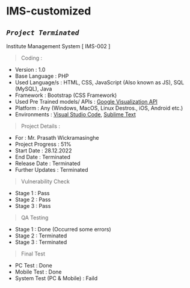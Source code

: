 # IMS-customized

## *```Project Terminated```*

Institute Management System
[ IMS-002 ]

> Coding :
- Version : 1.0
- Base Language : PHP
- Used Language/s : HTML, CSS, JavaScript (Also known as JS), SQL (MySQL), Java
- Framework : Bootstrap (CSS Framework)
- Used Pre Trained models/ APIs : [Google Visualization API](https://developers.google.com/chart/interactive/docs/reference)
- Platform : Any (Windows, MacOS, Linux Destros., iOS, Android etc.)
- Environments : [Visual Studio Code](https://code.visualstudio.com/download), [Sublime Text](https://www.sublimetext.com/)

> Project Details :
- For : Mr. Prasath Wickramasinghe
- Project Progress : 51%
- Start Date : 28.12.2022
- End Date : Terminated
- Release Date : Terminated
- Further Updates : Terminated

> Vulnerability Check
- Stage 1 : Pass
- Stage 2 : Pass
- Stage 3 : Pass

> QA Testing
- Stage 1 : Done (Occurred some errors)
- Stage 2 : Terminated
- Stage 3 : Terminated

> Final Test
- PC Test : Done
- Mobile Test : Done
- System Test (PC & Mobile) : Faild
